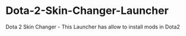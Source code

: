 # Dota-2-Skin-Changer-Launcher
Dota 2 Skin Changer - This Launcher has allow to install mods in Dota2
